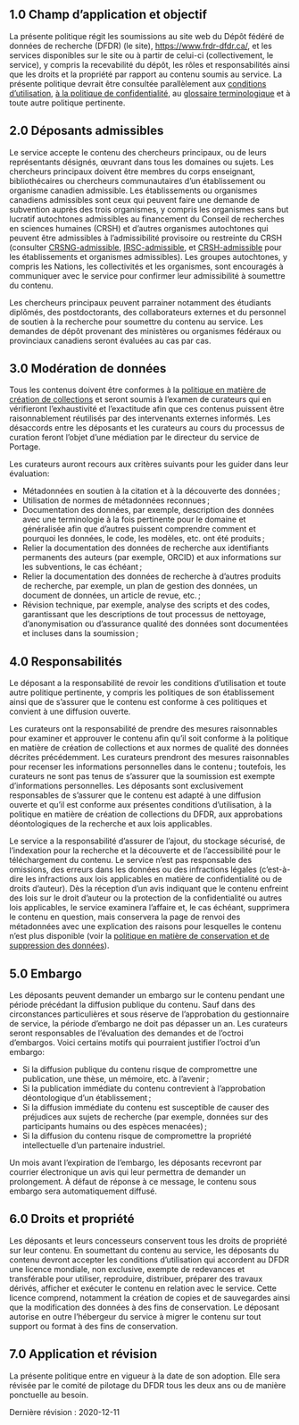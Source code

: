 
## 1.0	Champ d’application et objectif 

La présente politique régit les soumissions au site web du Dépôt fédéré de données de recherche (DFDR) (le site), <a href="https://www.frdr-dfdr.ca/">https://www.frdr-dfdr.ca/</a>, et les services disponibles sur le site ou à partir de celui-ci (collectivement, le service), y compris la recevabilité du dépôt, les rôles et responsabilités ainsi que les droits et la propriété par rapport au contenu soumis au service. La présente politique devrait être consultée parallèlement aux [conditions d’utilisation](/policies/fr/conditions_d'utilisation/), [à la politique de confidentialité](/policies/fr/confidentialité/), au [glossaire terminologique](/policies/fr/glossaire/) et à toute autre politique pertinente.

## 2.0	Déposants admissibles

Le service accepte le contenu des chercheurs principaux, ou de leurs représentants désignés, œuvrant dans tous les domaines ou sujets. Les chercheurs principaux doivent être membres du corps enseignant, bibliothécaires ou chercheurs communautaires d’un établissement ou organisme canadien admissible. Les établissements ou organismes canadiens admissibles sont ceux qui peuvent faire une demande de subvention auprès des trois organismes, y compris les organismes sans but lucratif autochtones admissibles au financement du Conseil de recherches en sciences humaines (CRSH) et d’autres organismes autochtones qui peuvent être admissibles à l’admissibilité provisoire ou restreinte du CRSH (consulter [CRSNG-admissible](https://www.nserc-crsng.gc.ca/NSERC-CRSNG/Eligibility-Admissibilite/ListEligibleInstitutions-ListEtablissementsAdmissible_fra.asp), [IRSC-admissible](https://cihr-irsc.gc.ca/f/36374.html), et [CRSH-admissible](https://www.sshrc-crsh.gc.ca/about-au_sujet/policies-politiques/statements-enonces/list_eligible_institutions-liste_etablissements-admissibles-fra.aspx) pour les établissements et organismes admissibles). Les groupes autochtones, y compris les Nations, les collectivités et les organismes, sont encouragés à communiquer avec le service pour confirmer leur admissibilité à soumettre du contenu.

Les chercheurs principaux peuvent parrainer notamment des étudiants diplômés, des postdoctorants, des collaborateurs externes et du personnel de soutien à la recherche pour soumettre du contenu au service. Les demandes de dépôt provenant des ministères ou organismes fédéraux ou provinciaux canadiens seront évaluées au cas par cas.


## 3.0	Modération de données

Tous les contenus doivent être conformes à la [politique en matière de création de collections](/policies/fr/création_collections/) et seront soumis à l’examen de curateurs qui en vérifieront l’exhaustivité et l’exactitude afin que ces contenus puissent être raisonnablement réutilisés par des intervenants externes informés. Les désaccords entre les déposants et les curateurs au cours du processus de curation feront l’objet d’une médiation par le directeur du service de Portage.

Les curateurs auront recours aux critères suivants pour les guider dans leur évaluation:

* Métadonnées en soutien à la citation et à la découverte des données ;
* Utilisation de normes de métadonnées reconnues ; 
* Documentation des données, par exemple, description des données avec une terminologie à la fois pertinente pour le domaine et généralisée afin que d’autres puissent comprendre comment et pourquoi les données, le code, les modèles, etc. ont été produits ;
* Relier la documentation des données de recherche aux identifiants permanents des auteurs (par exemple, ORCID) et aux informations sur les subventions, le cas échéant ;
* Relier la documentation des données de recherche à d’autres produits de recherche, par exemple, un plan de gestion des données, un document de données, un article de revue, etc. ;
* Révision technique, par exemple, analyse des scripts et des codes, garantissant que les descriptions de tout processus de nettoyage, d’anonymisation ou d’assurance qualité des données sont documentées et incluses dans la soumission ;

## 4.0 Responsabilités

Le déposant a la responsabilité de revoir les conditions d’utilisation et toute autre politique pertinente, y compris les politiques de son établissement ainsi que de s’assurer que le contenu est conforme à ces politiques et convient à une diffusion ouverte.

Les curateurs ont la responsabilité de prendre des mesures raisonnables pour examiner et approuver le contenu afin qu’il soit conforme à la politique en matière de création de collections et aux normes de qualité des données décrites précédemment. Les curateurs prendront des mesures raisonnables pour recenser les informations personnelles dans le contenu ; toutefois, les curateurs ne sont pas tenus de s’assurer que la soumission est exempte d’informations personnelles. Les déposants sont exclusivement responsables de s’assurer que le contenu est adapté à une diffusion ouverte et qu’il est conforme aux présentes conditions d’utilisation, à la politique en matière de création de collections du DFDR, aux approbations déontologiques de la recherche et aux lois applicables.

Le service a la responsabilité d’assurer de l’ajout, du stockage sécurisé, de l’indexation pour la recherche et la découverte et de l’accessibilité pour le téléchargement du contenu. Le service n’est pas responsable des omissions, des erreurs dans les données ou des infractions légales (c’est-à-dire les infractions aux lois applicables en matière de confidentialité ou de droits d’auteur). Dès la réception d’un avis indiquant que le contenu enfreint des lois sur le droit d’auteur ou la protection de la confidentialité ou autres lois applicables, le service examinera l’affaire et, le cas échéant, supprimera le contenu en question, mais conservera la page de renvoi des métadonnées avec une explication des raisons pour lesquelles le contenu n’est plus disponible (voir la [politique en matière de conservation et de suppression des données](/policies/fr/rétention_des_données/)).

## 5.0 Embargo

Les déposants peuvent demander un embargo sur le contenu pendant une période précédant la diffusion publique du contenu. Sauf dans des circonstances particulières et sous réserve de l’approbation du gestionnaire de service, la période d’embargo ne doit pas dépasser un an. Les curateurs seront responsables de l’évaluation des demandes et de l’octroi d’embargos. Voici certains motifs qui pourraient justifier l’octroi d’un embargo:

* Si la diffusion publique du contenu risque de compromettre une publication, une thèse, un mémoire, etc. à l’avenir ;
* Si la publication immédiate du contenu contrevient à l’approbation déontologique d’un établissement ;
* Si la diffusion immédiate du contenu est susceptible de causer des préjudices aux sujets de recherche (par exemple, données sur des participants humains ou des espèces menacées) ; 
* Si la diffusion du contenu risque de compromettre la propriété intellectuelle d’un partenaire industriel.

Un mois avant l’expiration de l’embargo, les déposants recevront par courrier électronique un avis qui leur permettra de demander un prolongement. À défaut de réponse à ce message, le contenu sous embargo sera automatiquement diffusé.

## 6.0 Droits et propriété

Les déposants et leurs concesseurs conservent tous les droits de propriété sur leur contenu. En soumettant du contenu au service, les déposants du contenu devront accepter les conditions d’utilisation qui accordent au DFDR une licence mondiale, non exclusive, exempte de redevances et transférable pour utiliser, reproduire, distribuer, préparer des travaux dérivés, afficher et exécuter le contenu en relation avec le service. Cette licence comprend, notamment la création de copies et de sauvegardes ainsi que la modification des données à des fins de conservation. Le déposant autorise en outre l’hébergeur du service à migrer le contenu sur tout support ou format à des fins de conservation.

## 7.0 Application et révision 

La présente politique entre en vigueur à la date de son adoption. Elle sera révisée par le comité de pilotage du DFDR tous les deux ans ou de manière ponctuelle au besoin.

Dernière révision : 2020-12-11
